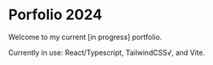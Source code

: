 # Porfolio 2024

Welcome to my current [in progress] portfolio.

Currently in use: React/Typescript, TailwindCSS√, and Vite.
